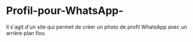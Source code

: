 # Profil-pour-WhatsApp-
Il s'agit d'un site qui permet de créer un photo de profil WhatsApp avec un arrière plan flou 
